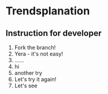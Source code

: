 # Trendsplanation

## Instruction for developer

1. Fork the branch!
2. Yera - it's not easy!
3. ......
4. hi
5. another try
3. Let's try it again!
4. Let's see 
